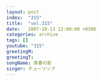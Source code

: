 ```yaml
---
layout: post
index:  "315"
title:  "vol.315"
date:   2007-10-13 12:00:00 +0300
categories: archive
tags: []
youtube: "315"
greetingM: 
greetingT: 
songName: 青春の影
singer: チューリップ
---
```


